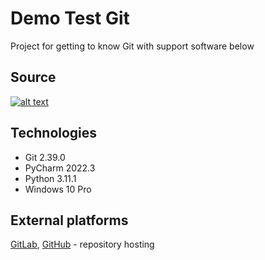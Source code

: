 # Demo Test Git
Project for getting to know Git with support software below

## Source
[![alt text](https://con.jaktestowac.pl/wp-content/uploads/brand/jaktestowac_small.png)](https://jaktestowac.pl/git-dla-testerow)

## Technologies
- Git 2.39.0
- PyCharm 2022.3
- Python 3.11.1
- Windows 10 Pro

## External platforms
[GitLab](https://gitlab.com), [GitHub](https://github.com/) - repository hosting
